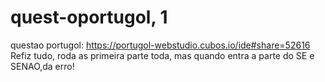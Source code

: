 # quest-oportugol, 1
questao portugol: https://portugol-webstudio.cubos.io/ide#share=52616
Refiz tudo, roda as primeira parte toda, mas quando entra a parte do SE e SENAO,da erro!
